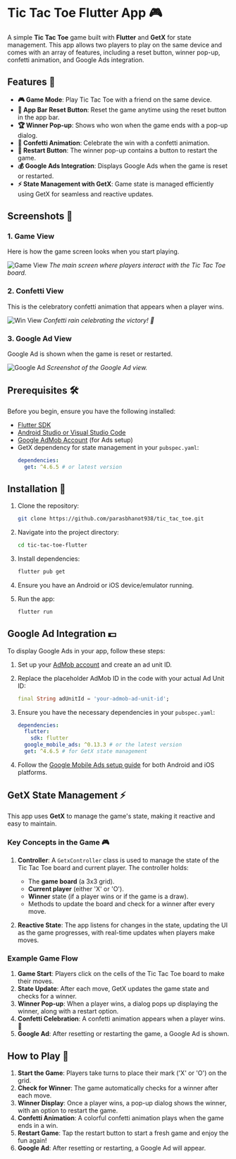 # Tic Tac Toe Flutter App 🎮

A simple **Tic Tac Toe** game built with **Flutter** and **GetX** for state management. This app allows two players to play on the same device and comes with an array of features, including a reset button, winner pop-up, confetti animation, and Google Ads integration.

## Features 🌟

- **🎮 Game Mode**: Play Tic Tac Toe with a friend on the same device.
- **🔄 App Bar Reset Button**: Reset the game anytime using the reset button in the app bar.
- **🏆 Winner Pop-up**: Shows who won when the game ends with a pop-up dialog.
- **🎉 Confetti Animation**: Celebrate the win with a confetti animation.
- **🔁 Restart Button**: The winner pop-up contains a button to restart the game.
- **💰 Google Ads Integration**: Displays Google Ads when the game is reset or restarted.
- **⚡ State Management with GetX**: Game state is managed efficiently using GetX for seamless and reactive updates.

## Screenshots 📸

### 1. **Game View**
Here is how the game screen looks when you start playing.

![Game View](assets/screenshots/game_view.png)
_The main screen where players interact with the Tic Tac Toe board._

### 2. **Confetti View**
This is the celebratory confetti animation that appears when a player wins.

![Win View](assets/screenshots/win_view.png)
_Confetti rain celebrating the victory! 🎉_

### 3. **Google Ad View**
Google Ad is shown when the game is reset or restarted.

![Google Ad](assets/screenshots/google_ad.png)
_Screenshot of the Google Ad view._

## Prerequisites 🛠️

Before you begin, ensure you have the following installed:

- [Flutter SDK](https://flutter.dev/docs/get-started/install)
- [Android Studio or Visual Studio Code](https://flutter.dev/docs/get-started/editor)
- [Google AdMob Account](https://admob.google.com/home/) (for Ads setup)
- GetX dependency for state management in your `pubspec.yaml`:
  ```yaml
  dependencies:
    get: ^4.6.5 # or latest version
  ```

## Installation 🚀

1. Clone the repository:
   ```bash
   git clone https://github.com/parasbhanot938/tic_tac_toe.git
   ```

2. Navigate into the project directory:
   ```bash
   cd tic-tac-toe-flutter
   ```

3. Install dependencies:
   ```bash
   flutter pub get
   ```

4. Ensure you have an Android or iOS device/emulator running.

5. Run the app:
   ```bash
   flutter run
   ```

## Google Ad Integration 💵

To display Google Ads in your app, follow these steps:

1. Set up your [AdMob account](https://admob.google.com/home/) and create an ad unit ID.
2. Replace the placeholder AdMob ID in the code with your actual Ad Unit ID:
   ```dart
   final String adUnitId = 'your-admob-ad-unit-id';
   ```

3. Ensure you have the necessary dependencies in your `pubspec.yaml`:
   ```yaml
   dependencies:
     flutter:
       sdk: flutter
     google_mobile_ads: ^0.13.3 # or the latest version
     get: ^4.6.5 # for GetX state management
   ```

4. Follow the [Google Mobile Ads setup guide](https://pub.dev/packages/google_mobile_ads) for both Android and iOS platforms.

## GetX State Management ⚡

This app uses **GetX** to manage the game's state, making it reactive and easy to maintain.

### Key Concepts in the Game 🎮

1. **Controller**: A `GetxController` class is used to manage the state of the Tic Tac Toe board and current player. The controller holds:
    - The **game board** (a 3x3 grid).
    - **Current player** (either 'X' or 'O').
    - **Winner** state (if a player wins or if the game is a draw).
    - Methods to update the board and check for a winner after every move.

2. **Reactive State**: The app listens for changes in the state, updating the UI as the game progresses, with real-time updates when players make moves.

### Example Game Flow

1. **Game Start**: Players click on the cells of the Tic Tac Toe board to make their moves.
2. **State Update**: After each move, GetX updates the game state and checks for a winner.
3. **Winner Pop-up**: When a player wins, a dialog pops up displaying the winner, along with a restart option.
4. **Confetti Celebration**: A confetti animation appears when a player wins. 🎉
5. **Google Ad**: After resetting or restarting the game, a Google Ad is shown.

## How to Play 🎲

1. **Start the Game**: Players take turns to place their mark ('X' or 'O') on the grid.
2. **Check for Winner**: The game automatically checks for a winner after each move.
3. **Winner Display**: Once a player wins, a pop-up dialog shows the winner, with an option to restart the game.
4. **Confetti Animation**: A colorful confetti animation plays when the game ends in a win.
5. **Restart Game**: Tap the restart button to start a fresh game and enjoy the fun again!
6. **Google Ad**: After resetting or restarting, a Google Ad will appear.

